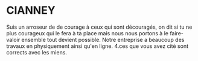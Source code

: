 # CIANNEY
 Suis un arroseur de de courage à ceux qui sont découragés, on dit si tu ne plus courageux qui le fera à ta place mais nous nous portons à le faire-valoir ensemble tout devient possible. Notre entreprise a beaucoup des travaux en physiquement ainsi qu'en ligne. 4.ces que vous avez cité sont corrects avec les miens.
